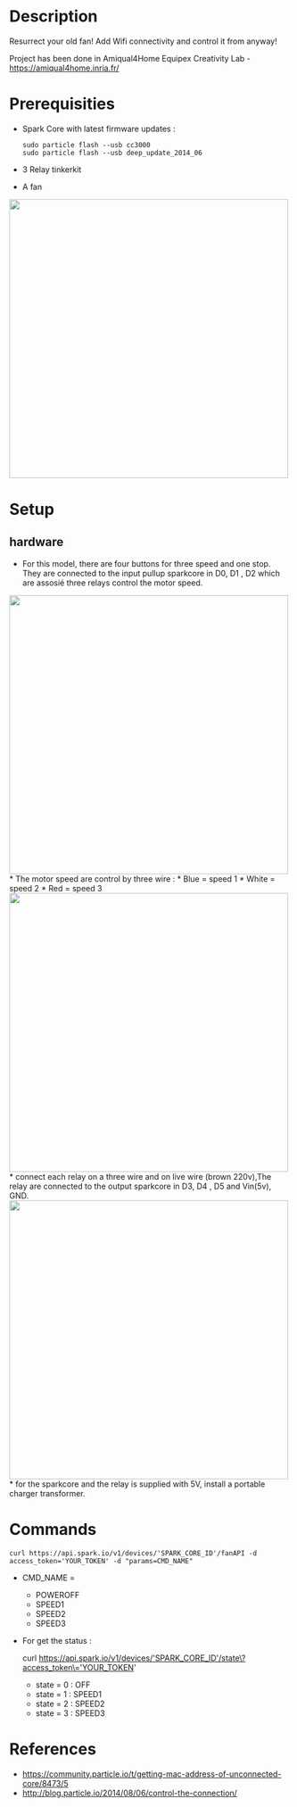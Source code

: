 # Description
Resurrect your old fan! Add Wifi connectivity and control it from anyway! 

Project has been done in Amiqual4Home Equipex Creativity Lab - https://amiqual4home.inria.fr/

# Prerequisities
 * Spark Core with latest firmware updates :
     
    ```
    sudo particle flash --usb cc3000
    sudo particle flash --usb deep_update_2014_06
    ``` 
 * 3 Relay tinkerkit
 * A fan

<img src="https://github.com/OpHaCo/fan_wifi/blob/master/img/Fan.jpg" width="500">

# Setup
## hardware 
* For this model, there are four buttons for three speed and one stop. They are connected to the input pullup sparkcore in D0, D1 , D2 which are assosié three relays control the motor speed.

<img src="https://github.com/OpHaCo/fan_wifi/blob/master/img/Sparkcore.jpg" width="500">
* The motor speed are control by three wire :
  * Blue = speed 1
  * White = speed 2
  * Red = speed 3

<img src="https://github.com/OpHaCo/fan_wifi/blob/master/img/Motor.jpg" width="500">
* connect each relay on a three wire and on live wire (brown 220v),The relay are connected to the output sparkcore in D3, D4 , D5 and Vin(5v), GND.

<img src="https://github.com/OpHaCo/fan_wifi/blob/master/img/Relay.jpg" width="500">
* for the sparkcore and the relay is supplied with 5V, install a portable charger transformer.

# Commands
    curl https://api.spark.io/v1/devices/'SPARK_CORE_ID'/fanAPI -d access_token='YOUR_TOKEN' -d "params=CMD_NAME"
 
 * CMD_NAME =
   * POWEROFF
   * SPEED1
   * SPEED2
   * SPEED3

 * For get the status :

    curl https://api.spark.io/v1/devices/'SPARK_CORE_ID'/state\?access_token\='YOUR_TOKEN'

   * state = 0 : OFF
   * state = 1 : SPEED1
   * state = 2 : SPEED2
   * state = 3 : SPEED3

     
# References
 * https://community.particle.io/t/getting-mac-address-of-unconnected-core/8473/5
 * http://blog.particle.io/2014/08/06/control-the-connection/
